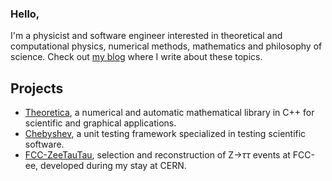 ### Hello,
I'm a physicist and software engineer interested in theoretical and computational physics, numerical methods, mathematics and philosophy of science.
Check out [my blog](https://mattiaisgro.github.io) where I write about these topics.

## Projects
- [Theoretica](https://github.com/chaotic-society/theoretica), a numerical and automatic mathematical library in C++ for scientific and graphical applications.
- [Chebyshev](https://github.com/chaotic-society/chebyshev), a unit testing framework specialized in testing scientific software.
- [FCC-ZeeTauTau](https://github.com/mattiaisgro/fcc-zeetautau), selection and reconstruction of Z->$\tau \tau$ events at FCC-ee, developed during my stay at CERN.
